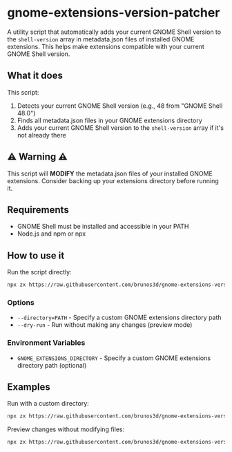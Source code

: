 # gnome-extensions-version-patcher

A utility script that automatically adds your current GNOME Shell version to the `shell-version` array in metadata.json files of installed GNOME extensions. This helps make extensions compatible with your current GNOME Shell version.

## What it does

This script:

1. Detects your current GNOME Shell version (e.g., 48 from "GNOME Shell 48.0")
2. Finds all metadata.json files in your GNOME extensions directory
3. Adds your current GNOME Shell version to the `shell-version` array if it's not already there

## ⚠ Warning ⚠

This script will **MODIFY** the metadata.json files of your installed GNOME extensions. Consider backing up your extensions directory before running it.

## Requirements

- GNOME Shell must be installed and accessible in your PATH
- Node.js and npm or npx

## How to use it

Run the script directly:

```sh
npx zx https://raw.githubusercontent.com/brunos3d/gnome-extensions-version-patcher/main/index.mjs
```

### Options

- `--directory=PATH` - Specify a custom GNOME extensions directory path
- `--dry-run` - Run without making any changes (preview mode)

### Environment Variables

- `GNOME_EXTENSIONS_DIRECTORY` - Specify a custom GNOME extensions directory path (optional)

## Examples

Run with a custom directory:

```sh
npx zx https://raw.githubusercontent.com/brunos3d/gnome-extensions-version-patcher/main/index.mjs --directory=/path/to/extensions
```

Preview changes without modifying files:

```sh
npx zx https://raw.githubusercontent.com/brunos3d/gnome-extensions-version-patcher/main/index.mjs --dry-run
```
